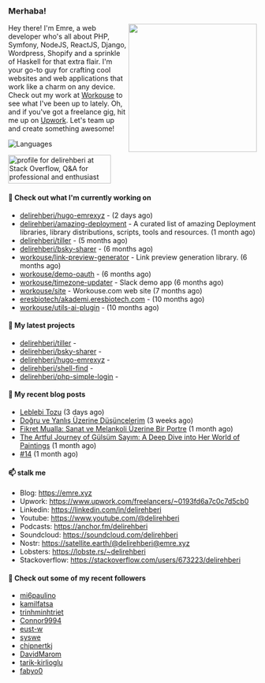 <h3>Merhaba!</h3>
 

<img align="right" src="https://media.giphy.com/media/ZE6HYckyroMWwSp11C/giphy-downsized.gif" width="260">

Hey there! I'm Emre, a web developer who's all about PHP, Symfony, NodeJS, ReactJS, Django, Wordpress, Shopify and a sprinkle of Haskell for that extra flair.
I'm your go-to guy for crafting cool websites and web applications that work like a charm on any device. 
Check out my work at [Workouse](https://workouse.com) to see what I've been up to lately. 
Oh, and if you've got a freelance gig, hit me up on [Upwork](https://www.upwork.com/freelancers/~0193fd6a7c0c7d5cb0). 
Let's team up and create something awesome!

![Languages](https://github-readme-stats.vercel.app/api/top-langs/?username=delirehberi&layout=compact)

<a href="https://stackoverflow.com/users/673223/delirehberi"><img src="https://stackoverflow.com/users/flair/673223.png" width="208" height="58" alt="profile for delirehberi at Stack Overflow, Q&amp;A for professional and enthusiast programmers" title="profile for delirehberi at Stack Overflow, Q&amp;A for professional and enthusiast programmers"></a>

#### 👷 Check out what I'm currently working on

- [delirehberi/hugo-emrexyz](https://github.com/delirehberi/hugo-emrexyz) -  (2 days ago)
- [delirehberi/amazing-deployment](https://github.com/delirehberi/amazing-deployment) - A curated list of amazing Deployment libraries, library distributions, scripts, tools and resources. (1 month ago)
- [delirehberi/tiller](https://github.com/delirehberi/tiller) -  (5 months ago)
- [delirehberi/bsky-sharer](https://github.com/delirehberi/bsky-sharer) -  (6 months ago)
- [workouse/link-preview-generator](https://github.com/workouse/link-preview-generator) - Link preview generation library.   (6 months ago)
- [workouse/demo-oauth](https://github.com/workouse/demo-oauth) -  (6 months ago)
- [workouse/timezone-updater](https://github.com/workouse/timezone-updater) - Slack demo app (6 months ago)
- [workouse/site](https://github.com/workouse/site) - Workouse.com web site (7 months ago)
- [eresbiotech/akademi.eresbiotech.com](https://github.com/eresbiotech/akademi.eresbiotech.com) -  (10 months ago)
- [workouse/utils-ai-plugin](https://github.com/workouse/utils-ai-plugin) -  (10 months ago)

#### 🌱 My latest projects

- [delirehberi/tiller](https://github.com/delirehberi/tiller) - 
- [delirehberi/bsky-sharer](https://github.com/delirehberi/bsky-sharer) - 
- [delirehberi/hugo-emrexyz](https://github.com/delirehberi/hugo-emrexyz) - 
- [delirehberi/shell-find](https://github.com/delirehberi/shell-find) - 
- [delirehberi/php-simple-login](https://github.com/delirehberi/php-simple-login) - 

#### 📜 My recent blog posts 

- [Leblebi Tozu](https://emre.xyz/posts/leblebi-tozu/) (3 days ago)
- [Doğru ve Yanlış Üzerine Düşüncelerim](https://emre.xyz/posts/dogru-ve-yanlis/) (3 weeks ago)
- [Fikret Mualla: Sanat ve Melankoli Üzerine Bir Portre](https://emre.xyz/posts/fikret-mualla/) (1 month ago)
- [The Artful Journey of Gülsüm Sayım: A Deep Dive into Her World of Paintings](https://emre.xyz/posts/gulsum-sayim-painter/) (1 month ago)
- [#14](https://emre.xyz/til/14/) (1 month ago) 

#### 📫 stalk me

- Blog: https://emre.xyz 
- Upwork: https://www.upwork.com/freelancers/~0193fd6a7c0c7d5cb0
- Linkedin: https://linkedin.com/in/delirehberi 
- Youtube: https://www.youtube.com/@delirehberi
- Podcasts: https://anchor.fm/delirehberi
- Soundcloud: https://soundcloud.com/delirehberi
- Nostr: https://satellite.earth/@delirehberi@emre.xyz 
- Lobsters: https://lobste.rs/~delirehberi
- Stackoverflow: https://stackoverflow.com/users/673223/delirehberi


#### 👯 Check out some of my recent followers

- [mi6paulino](https://github.com/mi6paulino)
- [kamilfatsa](https://github.com/kamilfatsa)
- [trinhminhtriet](https://github.com/trinhminhtriet)
- [Connor9994](https://github.com/Connor9994)
- [eust-w](https://github.com/eust-w)
- [syswe](https://github.com/syswe)
- [chipnertkj](https://github.com/chipnertkj)
- [DavidMarom](https://github.com/DavidMarom)
- [tarik-kirlioglu](https://github.com/tarik-kirlioglu)
- [fabyo0](https://github.com/fabyo0)



